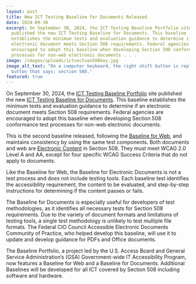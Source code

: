 ```yaml
---
layout: post
title: New ICT Testing Baseline for Documents Released
date: 2024-09-30
excerpt: On September 30, 2024, the ICT Testing Baseline Portfolio site
  published the new ICT Testing Baseline for Documents. This baseline
  establishes the minimum tests and evaluation guidance to determine if an
  electronic document meets Section 508 requirements. Federal agencies are
  encouraged to adopt this baseline when developing Section 508 conformance test
  processes for non-web electronic documents . . .
image: /images/uploads/ictsection508key.jpg
image_alt_text: "On a computer keyboard, the right shift button is replaced by a
  button that says: section 508."
featured: true
---
```

On September 30, 2024, the [ICT Testing Baseline Portfolio](https://ictbaseline.access-board.gov/document-baselines/) site published the new [ICT Testing Baseline for Documents](https://ictbaseline.access-board.gov/document-baselines/). This baseline establishes the minimum tests and evaluation guidance to determine if an electronic document meets Section 508 requirements. Federal agencies are encouraged to adopt this baseline when developing Section 508 conformance test processes for non-web electronic documents.

This is the second baseline released, following the [Baseline for Web](https://ictbaseline.access-board.gov/web-baselines/), and maintains consistency by using the same test components. Both documents and web are [Electronic Content](https://ictbaseline.access-board.gov/document-baselines/#e205---electronic-content) in Section 508. They must meet WCAG 2.0 Level A and AA, except for four specific WCAG Success Criteria that do not apply to documents.

Like the Baseline for Web, the Baseline for Electronic Documents is not a test process and does not include testing tools. Each baseline test identifies the accessibility requirement, the content to be evaluated, and step-by-step instructions for determining if the content passes or fails.

The Baseline for Documents is especially useful for developers of test methodologies, as it identifies all necessary tests for Section 508 requirements. Due to the variety of document formats and limitations of testing tools, a single test methodology is unlikely to test multiple file formats. The Federal CIO Council Accessible Electronic Documents Community of Practice, who helped develop this baseline, will use it to update and develop guidance for PDFs and Office documents.

The Baseline Portfolio, a project led by the U.S. Access Board and General Service Administration’s (GSA) Government-wide IT Accessibility Program, now features a Baseline for Web and a Baseline for Documents. Additional Baselines will be developed for all ICT covered by Section 508 including software and hardware.